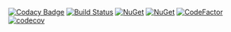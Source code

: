 [![Codacy Badge](https://api.codacy.com/project/badge/Grade/5552e1e120354392b5f45aec8831d3b8)](https://app.codacy.com/app/RubenMateus/sluggy?utm_source=github.com&utm_medium=referral&utm_content=RubenMateus/sluggy&utm_campaign=Badge_Grade_Settings)
[![Build Status](https://travis-ci.org/RubenMateus/sluggy.svg?branch=master)](https://travis-ci.org/RubenMateus/sluggy)
[![NuGet](https://img.shields.io/nuget/v/Sluggy.svg)](https://www.nuget.org/packages/Sluggy/)
[![NuGet](https://img.shields.io/nuget/v/SluggyUnidecode.svg)](https://www.nuget.org/packages/SluggyUnidecode/)
[![CodeFactor](https://www.codefactor.io/repository/github/rubenmateus/sluggy/badge)](https://www.codefactor.io/repository/github/rubenmateus/sluggy)
[![codecov](https://codecov.io/gh/RubenMateus/sluggy/branch/master/graph/badge.svg)](https://codecov.io/gh/RubenMateus/sluggy)
